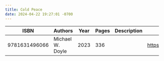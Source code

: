 ```yaml
---
title: Cold Peace
date: 2024-04-22 19:27:01 -0700
---
```


| ISBN        | Authors      | Year    | Pages    | Description    | URL   |
| ----------- | ------------ | ------- | -------- | -------------- | ----- |
| 9781631496066  | Michael W. Doyle| 2023| 336| |https://openlibrary.org/books/OL38802193M/Cold_Peace|    